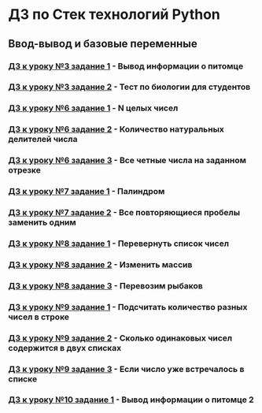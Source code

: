 # ДЗ по Стек технологий Python

## Ввод-вывод и базовые переменные
### [ДЗ к уроку №3 задание 1](task_3_1/) - Вывод информации о питомце
### [ДЗ к уроку №3 задание 2](task_3_2/) - Тест по биологии для студентов
### [ДЗ к уроку №6 задание 1](task_6_1/) - N целых чисел
### [ДЗ к уроку №6 задание 2](task_6_2/) - Количество натуральных делителей числа
### [ДЗ к уроку №6 задание 3](task_6_3/) - Все четные числа на заданном отрезке
### [ДЗ к уроку №7 задание 1](task_7_1/) - Палиндром
### [ДЗ к уроку №7 задание 2](task_7_2/) - Все повторяющиеся пробелы заменить одним
### [ДЗ к уроку №8 задание 1](task_8_1/) - Перевернуть список чисел
### [ДЗ к уроку №8 задание 2](task_8_2/) - Изменить массив
### [ДЗ к уроку №8 задание 3](task_8_3/) - Перевозим рыбаков
### [ДЗ к уроку №9 задание 1](task_9_1/) - Подсчитать количество разных чисел в строке
### [ДЗ к уроку №9 задание 2](task_9_2/) - Сколько одинаковых чисел содержится в двух списках
### [ДЗ к уроку №9 задание 3](task_9_3/) - Если число уже встречалось в списке
### [ДЗ к уроку №10 задание 1](task_10_1/) - Вывод информации о питомце 2
